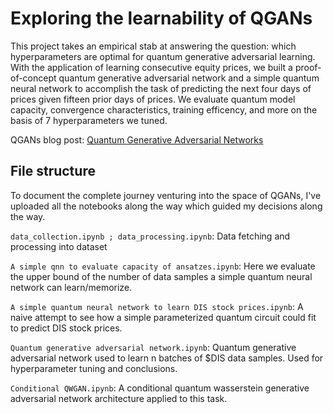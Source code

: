 # Exploring the learnability of QGANs
This project takes an empirical stab at answering the question: which hyperparameters are optimal for quantum generative adversarial learning. With the application of learning consecutive equity prices, we built a proof-of-concept quantum generative adversarial network and a simple quantum neural network to accomplish the task of predicting the next four days of prices given fifteen prior days of prices. We evaluate quantum model capacity, convergence characteristics, training efficency, and more on the basis of 7 hyperparameters we tuned.

QGANs blog post: [Quantum Generative Adversarial Networks](https://pavanjayasinha.medium.com/quantum-generative-adversarial-networks-76243d1c6888) 

## File structure
To document the complete journey venturing into the space of QGANs, I've uploaded all the notebooks along the way which guided my decisions along the way.

`data_collection.ipynb ; data_processing.ipynb`: Data fetching and processing into dataset

`A simple qnn to evaluate capacity of ansatzes.ipynb`: Here we evaluate the upper bound of the number of data samples a simple quantum neural network can learn/memorize. 

`A simple quantum neural network to learn DIS stock prices.ipynb`: A naive attempt to see how a simple parameterized quantum circuit could fit to predict DIS stock prices.

`Quantum generative adversarial network.ipynb`: Quantum generative adversarial network used to learn n batches of $DIS data samples. Used for hyperparameter tuning and conclusions.

`Conditional QWGAN.ipynb`: A conditional quantum wasserstein generative adversarial network architecture applied to this task.
